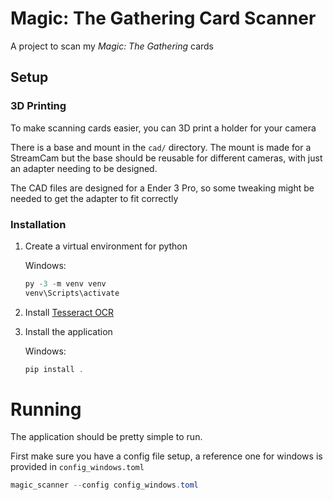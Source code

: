 # Magic: The Gathering Card Scanner

A project to scan my _Magic: The Gathering_ cards

## Setup

### 3D Printing

To make scanning cards easier, you can 3D print a holder for your camera

There is a base and mount in the `cad/` directory. The mount is made for a StreamCam but the base should be reusable for different cameras, with just an adapter needing to be designed.

The CAD files are designed for a Ender 3 Pro, so some tweaking might be needed to get the adapter to fit correctly

### Installation

1. Create a virtual environment for python

   Windows:

   ```powershell
   py -3 -m venv venv
   venv\Scripts\activate
   ```

2. Install [Tesseract OCR](https://tesseract-ocr.github.io/tessdoc/Downloads.html)
3. Install the application

   Windows:
   ```powershell
   pip install .
   ```

# Running

The application should be pretty simple to run.

First make sure you have a config file setup, a reference one for windows is provided in `config_windows.toml`

```powershell
magic_scanner --config config_windows.toml
```
